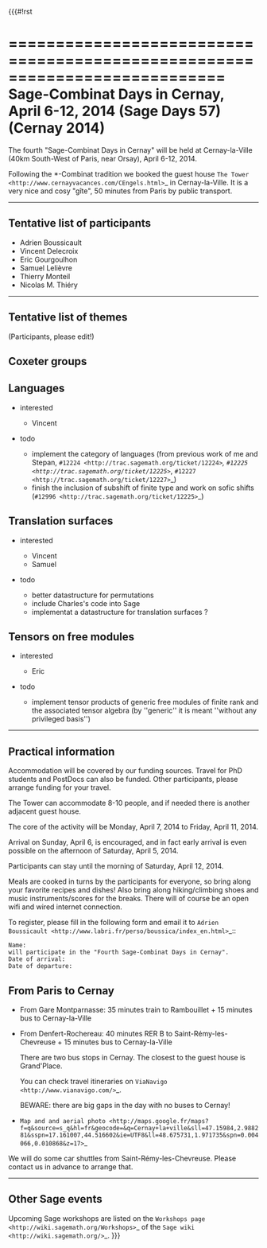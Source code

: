 {{{#!rst

===========================================================================
Sage-Combinat Days in Cernay, April 6-12, 2014 (Sage Days 57) (Cernay 2014)
===========================================================================

The fourth "Sage-Combinat Days in Cernay" will be held at Cernay-la-Ville
(40km South-West of Paris, near Orsay), April 6-12, 2014.

Following the \*-Combinat tradition we booked the guest house `The Tower
<http://www.cernayvacances.com/CEngels.html>`_ in Cernay-la-Ville.
It is a very nice and cosy "gîte", 50 minutes from Paris by public transport.

------------------------------
Tentative list of participants
------------------------------

* Adrien Boussicault
* Vincent Delecroix
* Eric Gourgoulhon
* Samuel Lelièvre
* Thierry Monteil
* Nicolas M. Thiéry

------------------------
Tentative list of themes
------------------------

(Participants, please edit!)

Coxeter groups
--------------

Languages
---------

- interested

  - Vincent

- todo

  - implement the category of languages (from previous work of me and Stepan, `#12224 <http://trac.sagemath.org/ticket/12224>`_, `#12225 <http://trac.sagemath.org/ticket/12225>`_, `#12227 <http://trac.sagemath.org/ticket/12227>`_)
  - finish the inclusion of subshift of finite type and work on sofic shifts (`#12996 <http://trac.sagemath.org/ticket/12225>`_)

Translation surfaces
--------------------

- interested

  - Vincent
  - Samuel

- todo

  - better datastructure for permutations
  - include Charles's code into Sage
  - implementat a datastructure for translation surfaces ?

Tensors on free modules
-----------------------

- interested

  - Eric

- todo

  - implement tensor products of generic free modules of finite rank and the associated tensor algebra (by ''generic'' it is meant ''without any privileged basis'')

---------------------
Practical information
---------------------

Accommodation will be covered by our funding sources.
Travel for PhD students and PostDocs can also be funded.
Other participants, please arrange funding for your travel.

The Tower can accommodate 8-10 people, and if needed there is another
adjacent guest house.

The core of the activity will be Monday, April 7, 2014 to Friday, April 11, 2014.

Arrival on Sunday, April 6, is encouraged, and in fact early arrival is even
possible on the afternoon of Saturday, April 5, 2014.

Participants can stay until the morning of Saturday, April 12, 2014.

Meals are cooked in turns by the participants for everyone, so bring
along your favorite recipes and dishes!  Also bring along hiking/climbing
shoes and music instruments/scores for the breaks. There will of course
be an open wifi and wired internet connection.

To register, please fill in the following form and email it to
`Adrien Boussicault <http://www.labri.fr/perso/boussica/index_en.html>`_::

    Name:
    will participate in the "Fourth Sage-Combinat Days in Cernay".
    Date of arrival:
    Date of departure:

From Paris to Cernay
--------------------

* From Gare Montparnasse: 35 minutes train to Rambouillet + 15 minutes bus to Cernay-la-Ville
* From Denfert-Rochereau: 40 minutes RER B to Saint-Rémy-les-Chevreuse + 15 minutes bus to Cernay-la-Ville

   There are two bus stops in Cernay. The closest to the guest house is Grand'Place.

   You can check travel itineraries on `ViaNavigo <http://www.vianavigo.com/>`_.

   BEWARE: there are big gaps in the day with no buses to Cernay!

* `Map and and aerial photo <http://maps.google.fr/maps?f=q&source=s_q&hl=fr&geocode=&q=Cernay+la+ville&sll=47.15984,2.988281&sspn=17.161007,44.516602&ie=UTF8&ll=48.675731,1.971735&spn=0.004066,0.010868&z=17>`_

We will do some car shuttles from Saint-Rémy-les-Chevreuse. Please contact us in
advance to arrange that.

-----------------
Other Sage events
-----------------

Upcoming Sage workshops are listed on the `Workshops page <http://wiki.sagemath.org/Workshops>`_ of the `Sage wiki <http://wiki.sagemath.org/>`_.
}}}
